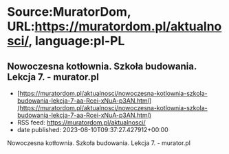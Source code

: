# Source:MuratorDom, URL:https://muratordom.pl/aktualnosci/, language:pl-PL

## Nowoczesna kotłownia. Szkoła budowania. Lekcja 7. - murator.pl
 - [https://muratordom.pl/aktualnosci/nowoczesna-kotlownia-szkola-budowania-lekcja-7-aa-Rcei-xNuA-p3AN.html](https://muratordom.pl/aktualnosci/nowoczesna-kotlownia-szkola-budowania-lekcja-7-aa-Rcei-xNuA-p3AN.html)
 - RSS feed: https://muratordom.pl/aktualnosci/
 - date published: 2023-08-10T09:37:27.427912+00:00

Nowoczesna kotłownia. Szkoła budowania. Lekcja 7. - murator.pl

